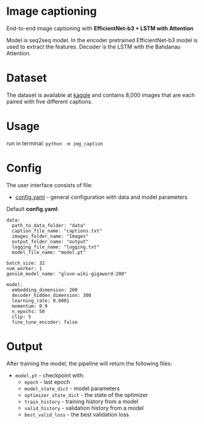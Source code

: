 # Image captioning
 End-to-end image captioning with **EfficientNet-b3 + LSTM with Attention**
 
 Model is seq2seq model. 
 In the encoder pretrained EfficientNet-b3 model is used to extract the features. 
 Decoder is the LSTM with the Bahdanau Attention. 
 
# Dataset
The dataset is available at [kaggle](https://www.kaggle.com/adityajn105/flickr8k) and contains 8,000 images that are each paired with five different captions.

# Usage
run in terminal: `python -m img_caption`

# Config 
The user interface consists of file:

* [config.yaml](https://github.com/YuzhaninaAnya/image-captioning/blob/main/img_caption/config.yaml) - general configuration with data and model parameters

Default **config.yaml**: 
````
data:
  path_to_data_folder: "data"
  caption_file_name: "captions.txt"
  images_folder_name: "Images"
  output_folder_name: "output"
  logging_file_name: "logging.txt"
  model_file_name: "model.pt"

batch_size: 32
num_worker: 1
gensim_model_name: "glove-wiki-gigaword-200"

model:
  embedding_dimension: 200
  decoder_hidden_dimension: 300
  learning_rate: 0.0001
  momentum: 0.9
  n_epochs: 50
  clip: 5
  fine_tune_encoder: false
````

# Output 
After training the model, the pipeline will return the following files:
* `model.pt` - checkpoint with: 
    * `epoch` - last epoch 
    * `model_state_dict` - model parameters
    * `optimizer_state_dict` - the state of the optimizer
    * `train_history` - training history from a model
    * `valid_history` - validation history from a model
    * `best_valid_loss` - the best validation loss
